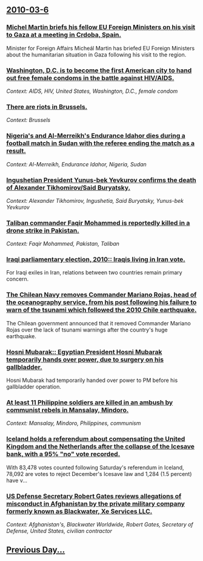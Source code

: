 ## [2010-03-6](/news/2010/03/6/index.md)

### [Michel Martin briefs his fellow EU Foreign Ministers on his visit to Gaza at a meeting in Crdoba, Spain. ](/news/2010/03/6/micheal-martin-briefs-his-fellow-eu-foreign-ministers-on-his-visit-to-gaza-at-a-meeting-in-cordoba-spain.md)
Minister for Foreign Affairs Micheál Martin has briefed EU Foreign Ministers about the humanitarian situation in Gaza following his visit to the region.

### [Washington, D.C. is to become the first American city to hand out free female condoms in the battle against HIV/AIDS. ](/news/2010/03/6/washington-d-c-is-to-become-the-first-american-city-to-hand-out-free-female-condoms-in-the-battle-against-hiv-aids.md)
_Context: AIDS, HIV, United States, Washington, D.C., female condom_

### [There are riots in Brussels. ](/news/2010/03/6/there-are-riots-in-brussels.md)
_Context: Brussels_

### [Nigeria's and Al-Merreikh's Endurance Idahor dies during a football match in Sudan with the referee ending the match as a result. ](/news/2010/03/6/nigeria-s-and-al-merreikh-s-endurance-idahor-dies-during-a-football-match-in-sudan-with-the-referee-ending-the-match-as-a-result.md)
_Context: Al-Merreikh, Endurance Idahor, Nigeria, Sudan_

### [Ingushetian President Yunus-bek Yevkurov confirms the death of Alexander Tikhomirov/Said Buryatsky. ](/news/2010/03/6/ingushetian-president-yunus-bek-yevkurov-confirms-the-death-of-alexander-tikhomirov-said-buryatsky.md)
_Context: Alexander Tikhomirov, Ingushetia, Said Buryatsky, Yunus-bek Yevkurov_

### [Taliban commander Faqir Mohammed is reportedly killed in a drone strike in Pakistan. ](/news/2010/03/6/taliban-commander-faqir-mohammed-is-reportedly-killed-in-a-drone-strike-in-pakistan.md)
_Context: Faqir Mohammed, Pakistan, Taliban_

### [Iraqi parliamentary election, 2010:: Iraqis living in Iran vote. ](/news/2010/03/6/iraqi-parliamentary-election-2010-iraqis-living-in-iran-vote.md)
For Iraqi exiles in Iran, relations between two countries remain primary concern.

### [The Chilean Navy removes Commander Mariano Rojas, head of the oceanography service, from his post following his failure to warn of the tsunami which followed the 2010 Chile earthquake. ](/news/2010/03/6/the-chilean-navy-removes-commander-mariano-rojas-head-of-the-oceanography-service-from-his-post-following-his-failure-to-warn-of-the-tsuna.md)
The Chilean government announced that it removed Commander Mariano Rojas over the lack of tsunami warnings after the country&#039;s huge earthquake.

### [Hosni Mubarak:: Egyptian President Hosni Mubarak temporarily hands over power, due to surgery on his gallbladder. ](/news/2010/03/6/hosni-mubarak-egyptian-president-hosni-mubarak-temporarily-hands-over-power-due-to-surgery-on-his-gallbladder.md)
Hosni Mubarak had temporarily handed over power to PM before his gallbladder operation.

### [At least 11 Philippine soldiers are killed in an ambush by communist rebels in Mansalay, Mindoro. ](/news/2010/03/6/at-least-11-philippine-soldiers-are-killed-in-an-ambush-by-communist-rebels-in-mansalay-mindoro.md)
_Context: Mansalay, Mindoro, Philippines, communism_

### [Iceland holds a referendum about compensating the United Kingdom and the Netherlands after the collapse of the Icesave bank, with a 95% "no" vote recorded. ](/news/2010/03/6/iceland-holds-a-referendum-about-compensating-the-united-kingdom-and-the-netherlands-after-the-collapse-of-the-icesave-bank-with-a-95-no.md)
With 83,478 votes counted following Saturday&#039;s referendum in Iceland, 78,092 are votes to reject December&#039;s Icesave law and 1,284 (1.5 percent) have v...

### [US Defense Secretary Robert Gates reviews allegations of misconduct in Afghanistan by the private military company formerly known as Blackwater, Xe Services LLC. ](/news/2010/03/6/us-defense-secretary-robert-gates-reviews-allegations-of-misconduct-in-afghanistan-by-the-private-military-company-formerly-known-as-blackwa.md)
_Context: Afghanistan's, Blackwater Worldwide, Robert Gates, Secretary of Defense, United States, civilian contractor_

## [Previous Day...](/news/2010/03/5/index.md)

